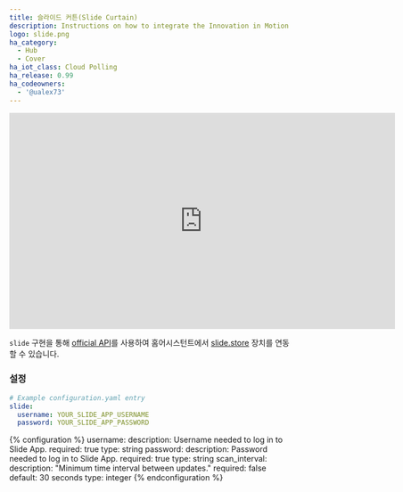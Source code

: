 ```yaml
---
title: 슬라이드 커튼(Slide Curtain)
description: Instructions on how to integrate the Innovation in Motion Slide covers with Home Assistant.
logo: slide.png
ha_category:
  - Hub
  - Cover
ha_iot_class: Cloud Polling
ha_release: 0.99
ha_codeowners:
  - '@ualex73'
---
```


<iframe width="692" height="388" src="https://www.youtube.com/embed/fcofNbbm1OQ" frameborder="0" allow="accelerometer; autoplay; encrypted-media; gyroscope; picture-in-picture" allowfullscreen></iframe>

`slide` 구현을 통해 [official API](https://documenter.getpostman.com/view/6223391/S1Lu2pSf?version=latest)를 사용하여 홈어시스턴트에서 [slide.store](https://slide.store/) 장치를 연동할 수 있습니다.


### 설정

```yaml
# Example configuration.yaml entry
slide:
  username: YOUR_SLIDE_APP_USERNAME
  password: YOUR_SLIDE_APP_PASSWORD
```

{% configuration %}
username:
  description: Username needed to log in to Slide App.
  required: true
  type: string
password:
  description: Password needed to log in to Slide App.
  required: true
  type: string
scan_interval:
  description: "Minimum time interval between updates."
  required: false
  default: 30 seconds
  type: integer
{% endconfiguration %}
